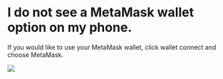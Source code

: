 # I do not see a MetaMask wallet option on my phone.



If you would like to use your MetaMask wallet, click wallet connect and choose MetaMask.

![](https://paper-attachments.dropbox.com/s\_F27686D632347DCC8A075B79A04ACB73F8A02B8F8B670FFD08ECA2FBD2FC8043\_1637538132491\_File+7.jpg)
